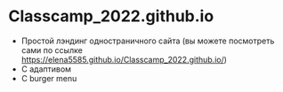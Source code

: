 # Classcamp_2022.github.io

- Простой лэндинг одностраничного сайта (вы можете посмотреть сами по ссылке https://elena5585.github.io/Classcamp_2022.github.io/)
- С адаптивом
- С burger menu

